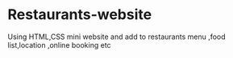 # Restaurants-website
 Using HTML,CSS mini website and add to restaurants menu ,food list,location ,online booking etc
